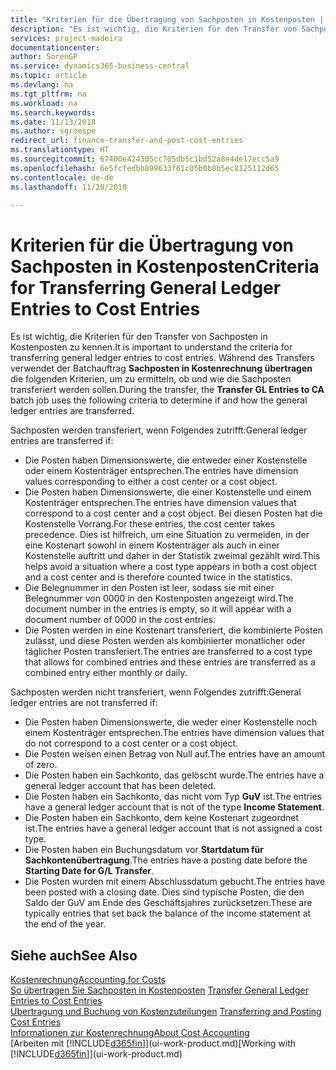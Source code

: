 ```yaml
---
title: "Kriterien für die Übertragung von Sachposten in Kostenposten | Microsoft Docs"
description: "Es ist wichtig, die Kriterien für den Transfer von Sachposten in Kostenposten zu kennen. Während des Transfers verwendet der Batchauftrag **Sachposten in Kostenrechnung übertragen** die folgenden Kriterien, um zu ermitteln, ob und wie die Sachposten transferiert werden sollen."
services: project-madeira
documentationcenter: 
author: SorenGP
ms.service: dynamics365-business-central
ms.topic: article
ms.devlang: na
ms.tgt_pltfrm: na
ms.workload: na
ms.search.keywords: 
ms.date: 11/13/2018
ms.author: sgroespe
redirect_url: finance-transfer-and-post-cost-entries
ms.translationtype: HT
ms.sourcegitcommit: 67400e424305cc705db5c1bd52a8e4de17ecc5a9
ms.openlocfilehash: 6e5fcfedbb899633f61c05b0b8b5ec8125112d65
ms.contentlocale: de-de
ms.lasthandoff: 11/20/2018

---
```

# <a name="criteria-for-transferring-general-ledger-entries-to-cost-entries"></a><span data-ttu-id="7f389-104">Kriterien für die Übertragung von Sachposten in Kostenposten</span><span class="sxs-lookup"><span data-stu-id="7f389-104">Criteria for Transferring General Ledger Entries to Cost Entries</span></span>
<span data-ttu-id="7f389-105">Es ist wichtig, die Kriterien für den Transfer von Sachposten in Kostenposten zu kennen.</span><span class="sxs-lookup"><span data-stu-id="7f389-105">It is important to understand the criteria for transferring general ledger entries to cost entries.</span></span> <span data-ttu-id="7f389-106">Während des Transfers verwendet der Batchauftrag **Sachposten in Kostenrechnung übertragen** die folgenden Kriterien, um zu ermitteln, ob und wie die Sachposten transferiert werden sollen.</span><span class="sxs-lookup"><span data-stu-id="7f389-106">During the transfer, the **Transfer GL Entries to CA** batch job uses the following criteria to determine if and how the general ledger entries are transferred.</span></span>  

<span data-ttu-id="7f389-107">Sachposten werden transferiert, wenn Folgendes zutrifft:</span><span class="sxs-lookup"><span data-stu-id="7f389-107">General ledger entries are transferred if:</span></span>  

-   <span data-ttu-id="7f389-108">Die Posten haben Dimensionswerte, die entweder einer Kostenstelle oder einem Kostenträger entsprechen.</span><span class="sxs-lookup"><span data-stu-id="7f389-108">The entries have dimension values corresponding to either a cost center or a cost object.</span></span>  
-   <span data-ttu-id="7f389-109">Die Posten haben Dimensionswerte, die einer Kostenstelle und einem Kostenträger entsprechen.</span><span class="sxs-lookup"><span data-stu-id="7f389-109">The entries have dimension values that correspond to a cost center and a cost object.</span></span> <span data-ttu-id="7f389-110">Bei diesen Posten hat die Kostenstelle Vorrang.</span><span class="sxs-lookup"><span data-stu-id="7f389-110">For these entries, the cost center takes precedence.</span></span> <span data-ttu-id="7f389-111">Dies ist hilfreich, um eine Situation zu vermeiden, in der eine Kostenart sowohl in einem Kostenträger als auch in einer Kostenstelle auftritt und daher in der Statistik zweimal gezählt wird.</span><span class="sxs-lookup"><span data-stu-id="7f389-111">This helps avoid a situation where a cost type appears in both a cost object and a cost center and is therefore counted twice in the statistics.</span></span>  
-   <span data-ttu-id="7f389-112">Die Belegnummer in den Posten ist leer, sodass sie mit einer Belegnummer von 0000 in den Kostenposten angezeigt wird.</span><span class="sxs-lookup"><span data-stu-id="7f389-112">The document number in the entries is empty, so it will appear with a document number of 0000 in the cost entries.</span></span>  
-   <span data-ttu-id="7f389-113">Die Posten werden in eine Kostenart transferiert, die kombinierte Posten zulässt, und diese Posten werden als kombinierter monatlicher oder täglicher Posten transferiert.</span><span class="sxs-lookup"><span data-stu-id="7f389-113">The entries are transferred to a cost type that allows for combined entries and these entries are transferred as a combined entry either monthly or daily.</span></span>  

<span data-ttu-id="7f389-114">Sachposten werden nicht transferiert, wenn Folgendes zutrifft:</span><span class="sxs-lookup"><span data-stu-id="7f389-114">General ledger entries are not transferred if:</span></span>  

-   <span data-ttu-id="7f389-115">Die Posten haben Dimensionswerte, die weder einer Kostenstelle noch einem Kostenträger entsprechen.</span><span class="sxs-lookup"><span data-stu-id="7f389-115">The entries have dimension values that do not correspond to a cost center or a cost object.</span></span>  
-   <span data-ttu-id="7f389-116">Die Posten weisen einen Betrag von Null auf.</span><span class="sxs-lookup"><span data-stu-id="7f389-116">The entries have an amount of zero.</span></span>  
-   <span data-ttu-id="7f389-117">Die Posten haben ein Sachkonto, das gelöscht wurde.</span><span class="sxs-lookup"><span data-stu-id="7f389-117">The entries have a general ledger account that has been deleted.</span></span>  
-   <span data-ttu-id="7f389-118">Die Posten haben ein Sachkonto, das nicht vom Typ **GuV** ist.</span><span class="sxs-lookup"><span data-stu-id="7f389-118">The entries have a general ledger account that is not of the type **Income Statement**.</span></span>  
-   <span data-ttu-id="7f389-119">Die Posten haben ein Sachkonto, dem keine Kostenart zugeordnet ist.</span><span class="sxs-lookup"><span data-stu-id="7f389-119">The entries have a general ledger account that is not assigned a cost type.</span></span>  
-   <span data-ttu-id="7f389-120">Die Posten haben ein Buchungsdatum vor **Startdatum für Sachkontenübertragung**.</span><span class="sxs-lookup"><span data-stu-id="7f389-120">The entries have a posting date before the **Starting Date for G/L Transfer**.</span></span>  
-   <span data-ttu-id="7f389-121">Die Posten wurden mit einem Abschlussdatum gebucht.</span><span class="sxs-lookup"><span data-stu-id="7f389-121">The entries have been posted with a closing date.</span></span> <span data-ttu-id="7f389-122">Dies sind typische Posten, die den Saldo der GuV am Ende des Geschäftsjahres zurücksetzen.</span><span class="sxs-lookup"><span data-stu-id="7f389-122">These are typically entries that set back the balance of the income statement at the end of the year.</span></span>  

## <a name="see-also"></a><span data-ttu-id="7f389-123">Siehe auch</span><span class="sxs-lookup"><span data-stu-id="7f389-123">See Also</span></span>  
[<span data-ttu-id="7f389-124">Kostenrechnung</span><span class="sxs-lookup"><span data-stu-id="7f389-124">Accounting for Costs</span></span>](finance-manage-cost-accounting.md)  
 <span data-ttu-id="7f389-125">[So übertragen Sie Sachposten in Kostenposten](finance-how-to-transfer-general-ledger-entries-to-cost-entries.md) </span><span class="sxs-lookup"><span data-stu-id="7f389-125">[Transfer General Ledger Entries to Cost Entries](finance-how-to-transfer-general-ledger-entries-to-cost-entries.md) </span></span>  
 <span data-ttu-id="7f389-126">[Übertragung und Buchung von Kostenzuteilungen](finance-transfer-and-post-cost-entries.md) </span><span class="sxs-lookup"><span data-stu-id="7f389-126">[Transferring and Posting Cost Entries](finance-transfer-and-post-cost-entries.md) </span></span>  
 [<span data-ttu-id="7f389-127">Informationen zur Kostenrechnung</span><span class="sxs-lookup"><span data-stu-id="7f389-127">About Cost Accounting</span></span>](finance-about-cost-accounting.md)  
 <span data-ttu-id="7f389-128">[Arbeiten mit [!INCLUDE[d365fin](includes/d365fin_md.md)]](ui-work-product.md)</span><span class="sxs-lookup"><span data-stu-id="7f389-128">[Working with [!INCLUDE[d365fin](includes/d365fin_md.md)]](ui-work-product.md)</span></span>

